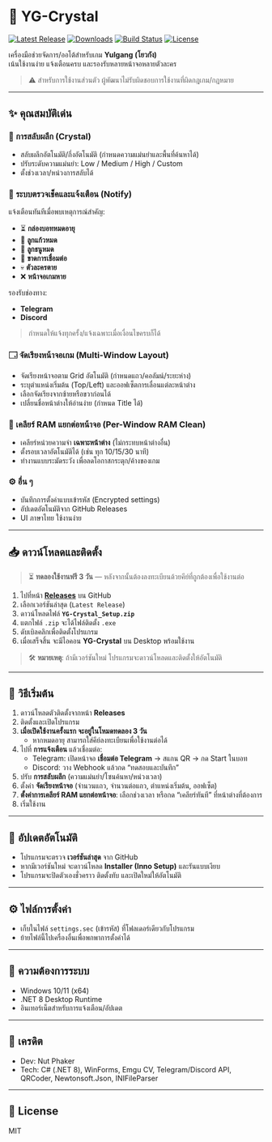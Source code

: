 # 🌟 YG-Crystal

[![Latest Release](https://img.shields.io/github/v/release/wick44449/YG-Crystal?label=เวอร์ชันล่าสุด&color=blue)](https://github.com/wick44449/YG-Crystal/releases/latest)
[![Downloads](https://img.shields.io/github/downloads/wick44449/YG-Crystal/total?label=ดาวน์โหลดทั้งหมด&color=green)](https://github.com/wick44449/YG-Crystal/releases)
[![Build Status](https://img.shields.io/badge/build-passing-success)](https://github.com/wick44449/YG-Crystal)
[![License](https://img.shields.io/github/license/wick44449/YG-Crystal?label=License&color=yellow)](LICENSE)

เครื่องมือช่วยจัดการ/ออโต้สำหรับเกม **Yulgang (โยวกัง)**  
เน้นใช้งานง่าย แจ้งเตือนครบ และรองรับหลายหน้าจอหลายตัวละคร

> ⚠️ สำหรับการใช้งานส่วนตัว ผู้พัฒนาไม่รับผิดชอบการใช้งานที่ผิดกฎเกม/กฎหมาย

---

## ✨ คุณสมบัติเด่น

### 🔁 การสลับผลึก (Crystal)
- สลับผลึกอัตโนมัติ/กึ่งอัตโนมัติ (กำหนดความแม่นยำและพื้นที่ค้นหาได้)
- ปรับระดับความแม่นยำ: Low / Medium / High / Custom
- ตั้งช่วงเวลา/หน่วงการสลับได้

### 🔔 ระบบตรวจเช็คและแจ้งเตือน (Notify)
แจ้งเตือนทันทีเมื่อพบเหตุการณ์สำคัญ:
- ⏳ **กล่องบอทหมดอายุ**
- 💎 **ลูกแก้วหมด**
- 🏹 **ลูกธนูหมด**
- 🔌 **ขาดการเชื่อมต่อ**
- 💀 **ตัวละครตาย**
- ❌ **หน้าจอเกมหาย**

รองรับช่องทาง:
- **Telegram**
- **Discord**
> กำหนดให้แจ้งทุกครั้ง/แจ้งเฉพาะเมื่อเงื่อนไขครบก็ได้

### 🗔 จัดเรียงหน้าจอเกม (Multi-Window Layout)
- จัดเรียงหน้าจอตาม Grid อัตโนมัติ (กำหนดแถว/คอลัมน์/ระยะห่าง)
- ระบุตำแหน่งเริ่มต้น (Top/Left) และออฟเซ็ตการเลื่อนแต่ละหน้าต่าง
- เลือกจัดเรียงจากซ้ายหรือขวาก่อนได้
- เปลี่ยนชื่อหน้าต่างให้อ่านง่าย (กำหนด Title ได้)

### 🧹 เคลียร์ RAM แยกต่อหน้าจอ (Per-Window RAM Clean)
- เคลียร์หน่วยความจำ **เฉพาะหน้าต่าง** (ไม่กระทบหน้าต่างอื่น)
- ตั้งรอบเวลาอัตโนมัติได้ (เช่น ทุก 10/15/30 นาที)
- ทำงานแบบระมัดระวัง เพื่อลดโอกาสกระตุก/ค้างของเกม

### ⚙️ อื่น ๆ
- บันทึกการตั้งค่าแบบเข้ารหัส (Encrypted settings)
- อัปเดตอัตโนมัติจาก GitHub Releases
- UI ภาษาไทย ใช้งานง่าย

---

## 📥 ดาวน์โหลดและติดตั้ง

> ⏳ **ทดลองใช้งานฟรี 3 วัน** — หลังจากนั้นต้องลงทะเบียนด้วยคีย์ที่ถูกต้องเพื่อใช้งานต่อ

1. ไปที่หน้า **[Releases](https://github.com/wick44449/YG-Crystal/releases)** บน GitHub  
2. เลือกเวอร์ชันล่าสุด (`Latest Release`)
3. ดาวน์โหลดไฟล์ **`YG-Crystal_Setup.zip`**
4. แตกไฟล์ `.zip` จะได้ไฟล์ติดตั้ง `.exe`
5. ดับเบิลคลิกเพื่อติดตั้งโปรแกรม
6. เมื่อเสร็จสิ้น จะมีไอคอน **YG-Crystal** บน Desktop พร้อมใช้งาน

> 🛠 **หมายเหตุ**: ถ้ามีเวอร์ชันใหม่ โปรแกรมจะดาวน์โหลดและติดตั้งให้อัตโนมัติ

---

## 🚀 วิธีเริ่มต้น

1. ดาวน์โหลดตัวติดตั้งจากหน้า **Releases**
2. ติดตั้งและเปิดโปรแกรม
3. **เมื่อเปิดใช้งานครั้งแรก จะอยู่ในโหมดทดลอง 3 วัน**  
   - หากหมดอายุ สามารถใส่คีย์ลงทะเบียนเพื่อใช้งานต่อได้
4. ไปที่ **การแจ้งเตือน** แล้วเชื่อมต่อ:
   - Telegram: เปิดหน้าจอ **เชื่อมต่อ Telegram** → สแกน QR → กด Start ในบอท
   - Discord: วาง Webhook แล้วกด “ทดสอบและบันทึก”
5. ปรับ **การสลับผลึก** (ความแม่นยำ/โซนค้นหา/หน่วงเวลา)
6. ตั้งค่า **จัดเรียงหน้าจอ** (จำนวนแถว, จำนวนต่อแถว, ตำแหน่งเริ่มต้น, ออฟเซ็ต)
7. **ตั้งค่าการเคลียร์ RAM แยกต่อหน้าจอ**: เลือกช่วงเวลา หรือกด “เคลียร์ทันที” ที่หน้าต่างที่ต้องการ
8. เริ่มใช้งาน

---

## 🔄 อัปเดตอัตโนมัติ
- โปรแกรมจะตรวจ **เวอร์ชันล่าสุด** จาก GitHub
- หากมีเวอร์ชันใหม่ จะดาวน์โหลด **Installer (Inno Setup)** และรันแบบเงียบ
- โปรแกรมจะปิดตัวเองชั่วคราว ติดตั้งทับ และเปิดใหม่ให้อัตโนมัติ

---

## ⚙️ ไฟล์การตั้งค่า
- เก็บในไฟล์ `settings.sec` (เข้ารหัส) ที่โฟลเดอร์เดียวกับโปรแกรม
- ย้ายไฟล์นี้ไปเครื่องอื่นเพื่อพกพาการตั้งค่าได้

---

## 📌 ความต้องการระบบ
- Windows 10/11 (x64)
- .NET 8 Desktop Runtime
- อินเทอร์เน็ตสำหรับการแจ้งเตือน/อัปเดต

---

## 🤝 เครดิต
- Dev: Nut Phaker  
- Tech: C# (.NET 8), WinForms, Emgu CV, Telegram/Discord API, QRCoder, Newtonsoft.Json, INIFileParser

---

## 📜 License
MIT
